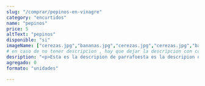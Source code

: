 ```yaml
---
slug: "/comprar/pepinos-en-vinagre"
category: "encurtidos"
name: "pepinos"
price: 5
altText: "pepinos"
disponible: "si"
imageName: ["cerezas.jpg","bananas.jpg","cerezas.jpg","cerezas.jpg","bananas.jpg"]
# en caso de no tener descripcion , hay que dejar la descripcion con comillas vacías ""
desription: "<p>Esta es la descripion de parrafoesta es la descripion de parrafoesta es la descripion de parrafoesta es la descripion de parrafoesta es la descripion de parrafoesta es la descripion de parrafoesta es la descripion de parrafoesta es la descripion de parrafoesta es la descripion de parrafoesta es la descripion de parrafoesta es la descripion de parrafoesta es la descripion de parrafoesta es la descripion de parrafo</p>"
agregado: 0
formato: "unidades"

---
```


